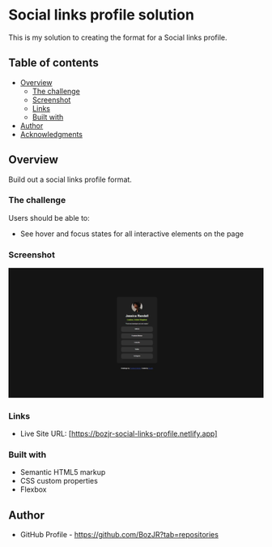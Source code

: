 # Social links profile solution

This is my solution to creating the format for a Social links profile. 

## Table of contents

- [Overview](#overview)
  - [The challenge](#the-challenge)
  - [Screenshot](#screenshot)
  - [Links](#links)
  - [Built with](#built-with)
- [Author](#author)
- [Acknowledgments](#acknowledgments)


## Overview

Build out a social links profile format.


### The challenge

Users should be able to:

- See hover and focus states for all interactive elements on the page


### Screenshot

![](/completion%20pic/social-links-profile-screenshot.jpeg)


### Links

- Live Site URL: [https://bozjr-social-links-profile.netlify.app]


### Built with

- Semantic HTML5 markup
- CSS custom properties
- Flexbox


## Author

- GitHub Profile - https://github.com/BozJR?tab=repositories
